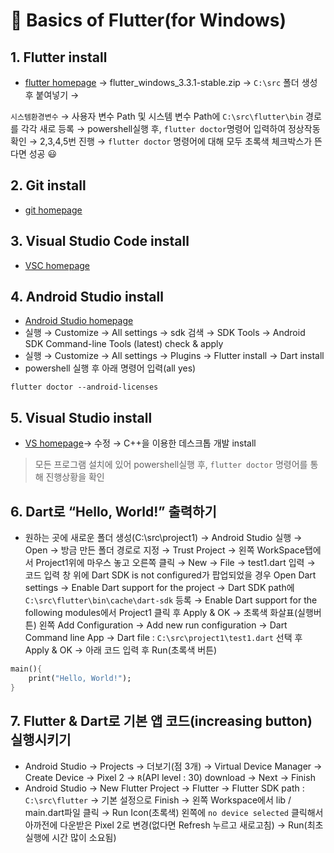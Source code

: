 # 🤔 Basics of Flutter(for Windows)



## 1. Flutter install

- [flutter homepage](https://docs.flutter.dev/get-started/install/windows) → flutter_windows_3.3.1-stable.zip →  `C:\src` 폴더 생성 후 붙여넣기 →

`시스템환경변수` → 사용자 변수 Path 및 시스템 변수 Path에 `C:\src\flutter\bin` 경로를 각각 새로 등록 → powershell실행 후, `flutter doctor`명령어 입력하여 정상작동 확인 → 2,3,4,5번 진행 → `flutter doctor` 명령어에 대해 모두 초록색 체크박스가 뜬다면 성공 😃

## 2. Git install

- [git homepage](https://git-scm.com/)

## 3. Visual Studio Code install

- [VSC homepage](https://code.visualstudio.com/)

## 4. Android Studio install

- [Android Studio homepage](https://developer.android.com/studio?gclid=EAIaIQobChMI__uPlqmE-gIVFKmWCh1Y6gHLEAAYASAAEgIUg_D_BwE&gclsrc=aw.ds)
- 실행 → Customize → All settings → sdk 검색 → SDK Tools → Android SDK Command-line Tools (latest) check & apply
- 실행 → Customize → All settings → Plugins → Flutter install → Dart install
- powershell 실행 후 아래 명령어 입력(all yes)

```
flutter doctor --android-licenses
```

## 5. Visual Studio install

- [VS homepage](https://visualstudio.microsoft.com/ko/thank-you-downloading-visual-studio/?sku=Professional&channel=Release&version=VS2022&source=VSLandingPage&cid=2030&passive=false)→ 수정 → C++을 이용한 데스크톱 개발 install

> 모든 프로그램 설치에 있어 powershell실행 후, `flutter doctor` 명령어를 통해 진행상황을 확인

## 6.  Dart로 “Hello, World!” 출력하기

- 원하는 곳에 새로운 폴더 생성(C:\src\project1) → Android Studio 실행 → Open → 방금 만든 폴더 경로로 지정 → Trust Project → 왼쪽 WorkSpace탭에서 Project1위에 마우스 놓고 오른쪽 클릭 → New → File → test1.dart 입력 → 코드 입력 창 위에 Dart SDK is not configured가 팝업되었을 경우 Open Dart settings → Enable Dart support for the project → Dart SDK path에 `C:\src\flutter\bin\cache\dart-sdk` 등록 → Enable Dart support for the following modules에서 Project1 클릭 후 Apply & OK → 초록색 화살표(실행버튼) 왼쪽 Add Configuration → Add new run configuration → Dart Command line App → Dart file : `C:\src\project1\test1.dart` 선택 후 Apply & OK → 아래 코드 입력 후 Run(초록색 버튼)

```dart
main(){
	print("Hello, World!");
}
```

## 7. Flutter & Dart로 기본 앱 코드(increasing button) 실행시키기

- Android Studio → Projects → 더보기(점 3개) → Virtual Device Manager → Create Device → Pixel 2 → `R`(API level : 30) download → Next → Finish
- Android Studio → New Flutter Project → Flutter → Flutter SDK path : `C:\src\flutter` → 기본 설정으로 Finish → 왼쪽 Workspace에서 lib  / main.dart파일 클릭 → Run Icon(초록색) 왼쪽에 `no device selected` 클릭해서 아까전에 다운받은 Pixel 2로 변경(없다면 Refresh 누르고 새로고침) → Run(최초 실행에 시간 많이 소요됨)


